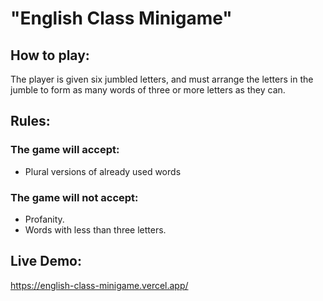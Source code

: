 # "English Class Minigame" 

## How to play: 
The player is given six jumbled letters, and must arrange the letters in the jumble to form as many words of three or more letters as they can. 

## Rules: 

### The game will accept:
- Plural versions of already used words

### The game will not accept:
- Profanity.
- Words with less than three letters.

## Live Demo:
https://english-class-minigame.vercel.app/
